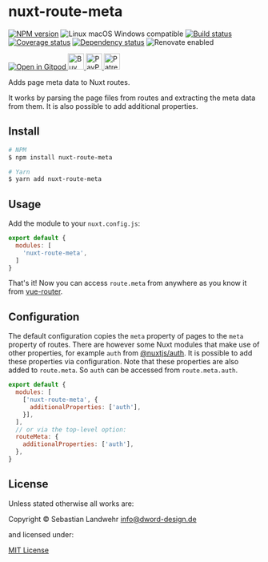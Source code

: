 <!-- TITLE/ -->
# nuxt-route-meta
<!-- /TITLE -->

<!-- BADGES/ -->
[![NPM version](https://img.shields.io/npm/v/nuxt-route-meta.svg)](https://npmjs.org/package/nuxt-route-meta)
![Linux macOS Windows compatible](https://img.shields.io/badge/os-linux%20%7C%C2%A0macos%20%7C%C2%A0windows-blue)
[![Build status](https://github.com/dword-design/nuxt-route-meta/workflows/build/badge.svg)](https://github.com/dword-design/nuxt-route-meta/actions)
[![Coverage status](https://img.shields.io/coveralls/dword-design/nuxt-route-meta)](https://coveralls.io/github/dword-design/nuxt-route-meta)
[![Dependency status](https://img.shields.io/david/dword-design/nuxt-route-meta)](https://david-dm.org/dword-design/nuxt-route-meta)
![Renovate enabled](https://img.shields.io/badge/renovate-enabled-brightgreen)

<a href="https://gitpod.io/#https://github.com/dword-design/bar">
  <img src="https://gitpod.io/button/open-in-gitpod.svg" alt="Open in Gitpod">
</a><a href="https://www.buymeacoffee.com/dword">
  <img
    src="https://www.buymeacoffee.com/assets/img/guidelines/download-assets-sm-2.svg"
    alt="Buy Me a Coffee"
    height="32"
  >
</a><a href="https://paypal.me/SebastianLandwehr">
  <img
    src="https://dword-design.de/images/paypal.svg"
    alt="PayPal"
    height="32"
  >
</a><a href="https://www.patreon.com/dworddesign">
  <img
    src="https://dword-design.de/images/patreon.svg"
    alt="Patreon"
    height="32"
  >
</a>
<!-- /BADGES -->

<!-- DESCRIPTION/ -->
Adds page meta data to Nuxt routes.
<!-- /DESCRIPTION -->

It works by parsing the page files from routes and extracting the meta data from them. It is also possible to add additional properties.

<!-- INSTALL/ -->
## Install

```bash
# NPM
$ npm install nuxt-route-meta

# Yarn
$ yarn add nuxt-route-meta
```
<!-- /INSTALL -->

## Usage

Add the module to your `nuxt.config.js`:

```js
export default {
  modules: [
    'nuxt-route-meta',
  ]
}
```

That's it! Now you can access `route.meta` from anywhere as you know it from [vue-router](https://www.npmjs.com/package/vue-router).

## Configuration

The default configuration copies the `meta` property of pages to the `meta` property of routes. There are however some Nuxt modules that make use of other properties, for example `auth` from [@nuxtjs/auth](https://www.npmjs.com/package/@nuxtjs/auth). It is possible to add these properties via configuration. Note that these properties are also added to `route.meta`. So `auth` can be accessed from `route.meta.auth`.

```js
export default {
  modules: [
    ['nuxt-route-meta', {
      additionalProperties: ['auth'],
    }],
  ],
  // or via the top-level option:
  routeMeta: {
    additionalProperties: ['auth'],
  },
}
```

<!-- LICENSE/ -->
## License

Unless stated otherwise all works are:

Copyright &copy; Sebastian Landwehr <info@dword-design.de>

and licensed under:

[MIT License](https://opensource.org/licenses/MIT)
<!-- /LICENSE -->
